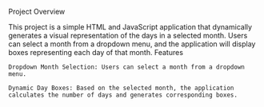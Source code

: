 Project Overview

This project is a simple HTML and JavaScript application that dynamically generates a visual representation of the days in a selected month. Users can select a month from a dropdown menu, and the application will display boxes representing each day of that month.
Features

    Dropdown Month Selection: Users can select a month from a dropdown menu.

    Dynamic Day Boxes: Based on the selected month, the application calculates the number of days and generates corresponding boxes.
